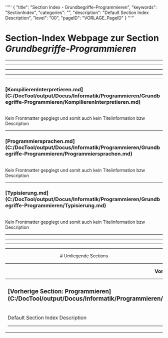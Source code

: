 '''''
{
"title": "Section Index - Grundbegriffe-Programmieren",
"keywords": "SectionIndex",
"categories": "",
"description": "Default Section Index Description",
"level": "00",
"pageID": "VORLAGE_PageID"
}
'''''


<h1>Section-Index Webpage zur Section <i>Grundbegriffe-Programmieren</i></h1>

<hr><hr><hr><hr><hr>


<h3>[KompilierenInterpretieren.md](C:/DocTool/output/Docus/Informatik/Programmieren/Grundbegriffe-Programmieren/KompilierenInterpretieren.md)</h3><br>Kein Frontmatter gepglegt und somit auch kein Titelinformation bzw Description<hr>


<h3>[Programmiersprachen.md](C:/DocTool/output/Docus/Informatik/Programmieren/Grundbegriffe-Programmieren/Programmiersprachen.md)</h3><br>Kein Frontmatter gepglegt und somit auch kein Titelinformation bzw Description<hr>


<h3>[Typisierung.md](C:/DocTool/output/Docus/Informatik/Programmieren/Grundbegriffe-Programmieren/Typisierung.md)</h3><br>Kein Frontmatter gepglegt und somit auch kein Titelinformation bzw Description<hr><center><hr><hr><hr> # Umliegende Sections
 </h2><br><table><thead> <tr> <th><center>Vorgelagerte Section</center></th> <th><center>Nachgelagerte Section</center></th></tr></thead><tbody><tr><td><h3>[Vorherige Section: Programmieren](C:/DocTool/output/Docus/Informatik/Programmieren/SectionIndex_DocTooloutputDocusInformatikProgrammieren.html)</h3><br>Default Section Index Description<hr></td><td>Es gibt keine Subfolder</td></tr></tbody></table>